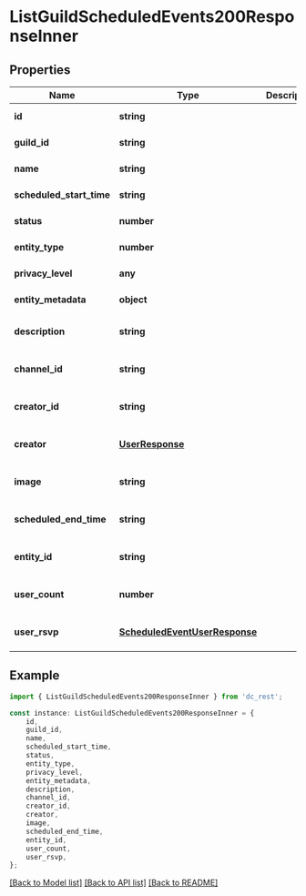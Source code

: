 # ListGuildScheduledEvents200ResponseInner


## Properties

Name | Type | Description | Notes
------------ | ------------- | ------------- | -------------
**id** | **string** |  | [default to undefined]
**guild_id** | **string** |  | [default to undefined]
**name** | **string** |  | [default to undefined]
**scheduled_start_time** | **string** |  | [default to undefined]
**status** | **number** |  | [default to undefined]
**entity_type** | **number** |  | [default to undefined]
**privacy_level** | **any** |  | [default to undefined]
**entity_metadata** | **object** |  | [default to undefined]
**description** | **string** |  | [optional] [default to undefined]
**channel_id** | **string** |  | [optional] [default to undefined]
**creator_id** | **string** |  | [optional] [default to undefined]
**creator** | [**UserResponse**](UserResponse.md) |  | [optional] [default to undefined]
**image** | **string** |  | [optional] [default to undefined]
**scheduled_end_time** | **string** |  | [optional] [default to undefined]
**entity_id** | **string** |  | [optional] [default to undefined]
**user_count** | **number** |  | [optional] [default to undefined]
**user_rsvp** | [**ScheduledEventUserResponse**](ScheduledEventUserResponse.md) |  | [optional] [default to undefined]

## Example

```typescript
import { ListGuildScheduledEvents200ResponseInner } from 'dc_rest';

const instance: ListGuildScheduledEvents200ResponseInner = {
    id,
    guild_id,
    name,
    scheduled_start_time,
    status,
    entity_type,
    privacy_level,
    entity_metadata,
    description,
    channel_id,
    creator_id,
    creator,
    image,
    scheduled_end_time,
    entity_id,
    user_count,
    user_rsvp,
};
```

[[Back to Model list]](../README.md#documentation-for-models) [[Back to API list]](../README.md#documentation-for-api-endpoints) [[Back to README]](../README.md)
